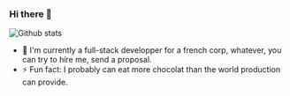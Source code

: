 ### Hi there 👋  
![Github stats](https://github-readme-stats.vercel.app/api?username=christaus&show_icons=true&cache_seconds=86400)  

- 🔭 I'm currently a full-stack developper for a french corp, whatever, you can try to hire me, send a proposal.  
- ⚡ Fun fact: I probably can eat more chocolat than the world production can provide.  
<!--
**cGIfl300/cGIfl300** is a ✨ _special_ ✨ repository because its `README.md` (this file) appears on your GitHub profile.

Here are some ideas to get you started:

- 🔭 I’m currently working on ...
- 🌱 I’m currently learning ...
- 👯 I’m looking to collaborate on ...
- 🤔 I’m looking for help with ...
- 💬 Ask me about ...
- 📫 How to reach me: ...
- 😄 Pronouns: ...
- ⚡ Fun facts: ...
- 💬 [Ask me about anything](https://www.cgifl300.com/), I will be glad to give you an answer.  
- 📫 How to reach me: you can simply [use the contact form on my website](https://www.cgifl300.com/).  
-->
